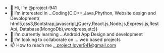 - 👋 Hi, I’m @project-941
- 👀 I’m interested in ...Coding{C,C++,Java,Phython, Website design and Devolopment( html5,css3,Bootstrap,javascript,jQuery,React.js,Node.js,Express.js,Rest Api, Database(MongoDb),wordpress,etc)} 
- 🌱 I’m currently learning ...Android App Design and development
- 💞️ I’m looking to collaborate on ... web based projects
- 📫 How to reach me ...project.lover941@gmail.com


<!---
project-941/project-941 is a ✨ special ✨ repository because its `README.md` (this file) appears on your GitHub profile.
You can click the Preview link to take a look at your changes.
--->
